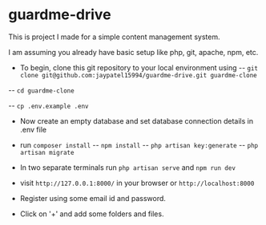 # guardme-drive

This is project I made for a simple content management system. 

I am assuming you already have basic setup like php, git, apache, npm, etc.

- To begin, clone this git repository to your local environment using 
-- `git clone git@github.com:jaypatel15994/guardme-drive.git guardme-clone`

-- `cd guardme-clone`

-- `cp .env.example .env`

- Now create an empty database and set database connection details in .env file

- run `composer install`
-- `npm install`
-- `php artisan key:generate`
-- `php artisan migrate`

- In two separate terminals 
run `php artisan serve` and `npm run dev`

- visit `http://127.0.0.1:8000/` in your browser or `http://localhost:8000`

- Register using some email id and password.

- Click on '+' and add some folders and files.